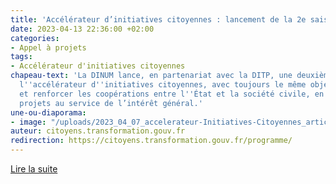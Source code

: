 ```yaml
---
title: 'Accélérateur d’initiatives citoyennes : lancement de la 2e saison'
date: 2023-04-13 22:36:00 +02:00
categories:
- Appel à projets
tags:
- Accélérateur d'initiatives citoyennes
chapeau-text: 'La DINUM lance, en partenariat avec la DITP, une deuxième saison de
  l''accélérateur d''initiatives citoyennes, avec toujours le même objectif : promouvoir
  et renforcer les coopérations entre l''État et la société civile, en soutenant des
  projets au service de l’intérêt général.'
une-ou-diaporama:
- image: "/uploads/2023_04_07_accelerateur-Initiatives-Citoyennes_article.jpg"
auteur: citoyens.transformation.gouv.fr
redirection: https://citoyens.transformation.gouv.fr/programme/
---
```


<div class="lien-important"><p><a href="https://citoyens.transformation.gouv.fr/programme/" alt="Lire la suite - Lien externe">Lire la suite</a></p></div>